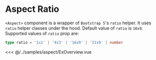 # Aspect Ratio

`<Aspect>` component is a wrapper of `Bootstrap 5`'s `ratio` helper. It uses `ratio` helper classes under the hood.
Default value of `ratio` is `16x9`. Supported values of `ratio` prop are:

```ts
type ratio = '1x1' | '4x3' | '16x9' | '21x9' | number
```

<<< @/../samples/aspect/ExOverview.vue

<Sample><ExOverview/></Sample>



<script lang="ts" setup>
import ExOverview from "../../../samples/aspect/ExOverview.vue";
</script>
